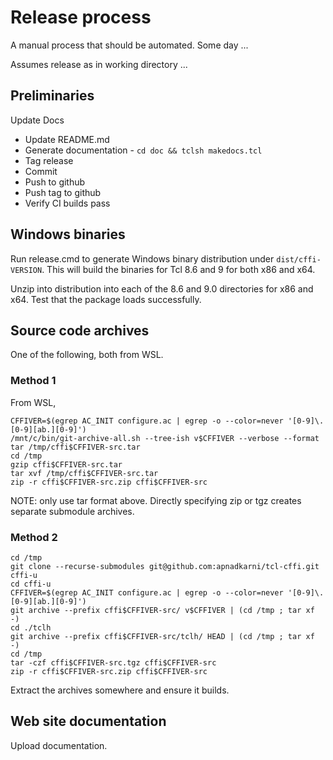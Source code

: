 # Release process

A manual process that should be automated. Some day ...

Assumes release as in working directory ...

## Preliminaries

Update Docs

- Update README.md
- Generate documentation - `cd doc && tclsh makedocs.tcl`
- Tag release
- Commit
- Push to github
- Push tag to github
- Verify CI builds pass

## Windows binaries

Run release.cmd to generate Windows binary distribution under `dist/cffi-VERSION`.
This will build the binaries for Tcl 8.6 and 9 for both x86 and x64.

Unzip into distribution into each of the 8.6 and 9.0 directories for
x86 and x64. Test that the package loads successfully.

## Source code archives

One of the following, both from WSL.

### Method 1

From WSL,

```
CFFIVER=$(egrep AC_INIT configure.ac | egrep -o --color=never '[0-9]\.[0-9][ab.][0-9]')
/mnt/c/bin/git-archive-all.sh --tree-ish v$CFFIVER --verbose --format tar /tmp/cffi$CFFIVER-src.tar 
cd /tmp
gzip cffi$CFFIVER-src.tar
tar xvf /tmp/cffi$CFFIVER-src.tar
zip -r cffi$CFFIVER-src.zip cffi$CFFIVER-src
```

NOTE: only use tar format above. Directly specifying zip or tgz creates
separate submodule archives.

### Method 2

```
cd /tmp
git clone --recurse-submodules git@github.com:apnadkarni/tcl-cffi.git cffi-u
cd cffi-u
CFFIVER=$(egrep AC_INIT configure.ac | egrep -o --color=never '[0-9]\.[0-9][ab.][0-9]')
git archive --prefix cffi$CFFIVER-src/ v$CFFIVER | (cd /tmp ; tar xf -)
cd ./tclh
git archive --prefix cffi$CFFIVER-src/tclh/ HEAD | (cd /tmp ; tar xf -)
cd /tmp
tar -czf cffi$CFFIVER-src.tgz cffi$CFFIVER-src
zip -r cffi$CFFIVER-src.zip cffi$CFFIVER-src
```

Extract the archives somewhere and ensure it builds.

## Web site documentation

Upload documentation.
